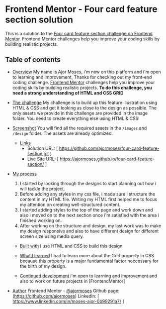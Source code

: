 # Frontend Mentor - Four card feature section solution

This is a solution to the [Four card feature section challenge on Frontend Mentor](https://www.frontendmentor.io/challenges/four-card-feature-section-weK1eFYK). Frontend Mentor challenges help you improve your coding skills by building realistic projects.

## Table of contents

- [Overview](#overview)
  My name is Ajor Moses, i'm new on this platform and i'm open to learning and improvement, Thanks for checking out my front-end coding challenge.
  [Frontend Mentor](https://www.frontendmentor.io) challenges help you improve your coding skills by building realistic projects.
  **To do this challenge, you need a strong understanding of HTML and CSS GRID**

- [The challenge](#the-challenge)
  My challenge is to build up this feature illustration using HTML & CSS and get it looking as close to the design as possible.
  The only assets we provide in this challenge are provided in the image folder. You need to create everything else using HTML & CSS!

- [Screenshot](#screenshot)
  You will find all the required assets in the `/images` and `/design` folder. The assets are already optimized.

  - [Links](#links)
    - Solution URL: [ https://github.com/ajormoses/four-card-feature-section.git ]
    - Live Site URL: [ https://ajormoses.github.io/four-card-feature-section/ ]

- [My process](#my-process)

  1. I started by looking through the designs to start planning out how i will tackle the project.
  2. Before adding any styles in my css file, i made sure i structure the content in my HTML file. Writing my HTML first helped me to focus my attention on creating well-structured content.
  3. I started adding styles to the top of the page and work down and also i moved on to the next section once i'm satisfied with the area i finished working on.
  4. After working on the structure and design, my last work was to make my design responsive and also to have different design for different screen size using media query.

  - [Built with](#built-with)
    I use HTML and CSS to build this design

  - [What I learned](#what-i-learned)
    I had to learn more about the Grid property in CSS because this property is a major fundamental factor neccessary for the birth of my design.

  - [Continued development](#continued-development)
    i'm open to learning and improvement and also to work on future projects in [FrontendMentor]

- [Author](#author)
  Frontend Mentor - [@ajormoses](https://www.frontendmentor.io/profile/ajormoses)
  Github page: (https://github.com/ajormoses)
  Linkedin: [ https://www.linkedin.com/in/moses-ajor-0b99291a7/ ]
